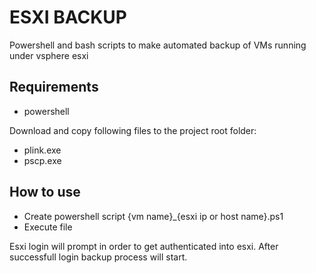 # ESXI BACKUP
Powershell and bash scripts to make automated backup of VMs running under vsphere esxi


## Requirements

- powershell

Download and copy following files to the project root folder:
- plink.exe
- pscp.exe

## How to use

- Create powershell script {vm name}_{esxi ip or host name}.ps1
- Execute file

Esxi login will prompt in order to get authenticated into esxi. After successfull login backup process will start.


